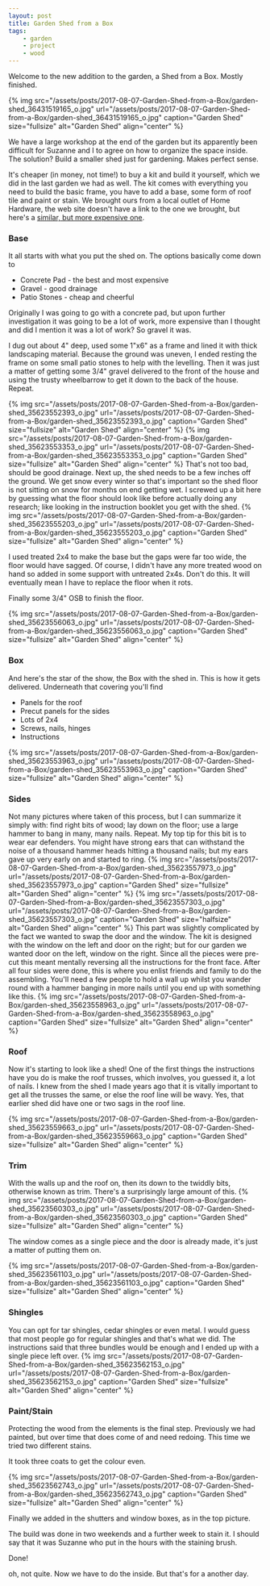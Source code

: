 ```yaml
---
layout: post
title: Garden Shed from a Box
tags:
    - garden
    - project
    - wood
---
```


Welcome to the new addition to the garden, a Shed from a Box. Mostly finished.

{% img src="/assets/posts/2017-08-07-Garden-Shed-from-a-Box/garden-shed_36431519165_o.jpg" url="/assets/posts/2017-08-07-Garden-Shed-from-a-Box/garden-shed_36431519165_o.jpg" caption="Garden Shed" size="fullsize" alt="Garden Shed" align="center" %}

We have a large workshop at the end of the garden but its apparently been difficult for Suzanne and I to agree on how to organize the space inside. The solution? Build a smaller shed just for gardening. Makes perfect sense.

It's cheaper (in money, not time!) to buy a kit and build it yourself, which we did in the last garden we had as well. The kit comes with everything you need to build the basic frame, you have to add a base, some form of roof tile and paint or stain. We brought ours from a local outlet of Home Hardware, the web site doesn't have a link to the one we brought, but here's a [similar, but more expensive one](http://www.homehardware.ca/en/rec/index.htm/Building-Supplies/Building-Materials/Yard-Buildings/Sheds-Prefab/Wood/8-x-12-Huron-Double-Door-Storage-Shed/_/N-2pqfZ67l/Ne-67n/Ntk-All_EN/R-I5116190?Ntt=storage+shed).
<h3>Base</h3>
It all starts with what you put the shed on. The options basically come down to
<ul>
<li>Concrete Pad - the best and most expensive</li>
<li>Gravel - good drainage</li>
<li>Patio Stones - cheap and cheerful</li>
</ul>
Originally I was going to go with a concrete pad, but upon further investigation it was going to be a lot of work, more expensive than I thought and did I mention it was a lot of work? So gravel it was.

I dug out about 4" deep, used some 1"x6" as a frame and lined it with thick landscaping material. Because the ground was uneven, I ended resting the frame on some small patio stones to help with the levelling. Then it was just a matter of getting some 3/4" gravel delivered to the front of the house and using the trusty wheelbarrow to get it down to the back of the house. Repeat.

{% img src="/assets/posts/2017-08-07-Garden-Shed-from-a-Box/garden-shed_35623552393_o.jpg" url="/assets/posts/2017-08-07-Garden-Shed-from-a-Box/garden-shed_35623552393_o.jpg" caption="Garden Shed" size="fullsize" alt="Garden Shed" align="center" %}
{% img src="/assets/posts/2017-08-07-Garden-Shed-from-a-Box/garden-shed_35623553353_o.jpg" url="/assets/posts/2017-08-07-Garden-Shed-from-a-Box/garden-shed_35623553353_o.jpg" caption="Garden Shed" size="fullsize" alt="Garden Shed" align="center" %} That's not too bad, should be good drainage. Next up, the shed needs to be a few inches off the ground. We get snow every winter so that's important so the shed floor is not sitting on snow for months on end getting wet. I screwed up a bit here by guessing what the floor should look like before actually doing any research; like looking in the instruction booklet you get with the shed. {% img src="/assets/posts/2017-08-07-Garden-Shed-from-a-Box/garden-shed_35623555203_o.jpg" url="/assets/posts/2017-08-07-Garden-Shed-from-a-Box/garden-shed_35623555203_o.jpg" caption="Garden Shed" size="fullsize" alt="Garden Shed" align="center" %}

I used treated 2x4 to make the base but the gaps were far too wide, the floor would have sagged. Of course, I didn't have any more treated wood on hand so added in some support with untreated 2x4s. Don't do this. It will eventually mean I have to replace the floor when it rots.

Finally some 3/4" OSB to finish the floor.

{% img src="/assets/posts/2017-08-07-Garden-Shed-from-a-Box/garden-shed_35623556063_o.jpg" url="/assets/posts/2017-08-07-Garden-Shed-from-a-Box/garden-shed_35623556063_o.jpg" caption="Garden Shed" size="fullsize" alt="Garden Shed" align="center" %}
<h3>Box</h3>
And here's the star of the show, the Box with the shed in. This is how it gets delivered. Underneath that covering you'll find
<ul>
<li>Panels for the roof</li>
<li>Precut panels for the sides</li>
<li>Lots of 2x4</li>
<li>Screws, nails, hinges</li>
<li>Instructions</li>
</ul>
{% img src="/assets/posts/2017-08-07-Garden-Shed-from-a-Box/garden-shed_35623553963_o.jpg" url="/assets/posts/2017-08-07-Garden-Shed-from-a-Box/garden-shed_35623553963_o.jpg" caption="Garden Shed" size="fullsize" alt="Garden Shed" align="center" %}
<h3>Sides</h3>
Not many pictures where taken of this process, but I can summarize it simply with: find right bits of wood; lay down on the floor; use a large hammer to bang in many, many nails. Repeat. My top tip for this bit is to wear ear defenders. You might have strong ears that can withstand the noise of a thousand hammer heads hitting a thousand nails; but my ears gave up very early on and started to ring. {% img src="/assets/posts/2017-08-07-Garden-Shed-from-a-Box/garden-shed_35623557973_o.jpg" url="/assets/posts/2017-08-07-Garden-Shed-from-a-Box/garden-shed_35623557973_o.jpg" caption="Garden Shed" size="fullsize" alt="Garden Shed" align="center" %}
{% img src="/assets/posts/2017-08-07-Garden-Shed-from-a-Box/garden-shed_35623557303_o.jpg" url="/assets/posts/2017-08-07-Garden-Shed-from-a-Box/garden-shed_35623557303_o.jpg" caption="Garden Shed" size="halfsize" alt="Garden Shed" align="center" %} This part was slightly complicated by the fact we wanted to swap the door and the window. The kit is designed with the window on the left and door on the right; but for our garden we wanted door on the left, window on the right. Since all the pieces were pre-cut this meant mentally reversing all the instructions for the front face. After all four sides were done, this is where you enlist friends and family to do the assembling. You'll need a few people to hold a wall up whilst you wander round with a hammer banging in more nails until you end up with something like this. {% img src="/assets/posts/2017-08-07-Garden-Shed-from-a-Box/garden-shed_35623558963_o.jpg" url="/assets/posts/2017-08-07-Garden-Shed-from-a-Box/garden-shed_35623558963_o.jpg" caption="Garden Shed" size="fullsize" alt="Garden Shed" align="center" %}
<h3>Roof</h3>
Now it's starting to look like a shed! One of the first things the instructions have you do is make the roof trusses, which involves, you guessed it, a lot of nails. I knew from the shed I made years ago that it is vitally important to get all the trusses the same, or else the roof line will be wavy. Yes, that earlier shed did have one or two sags in the roof line.

{% img src="/assets/posts/2017-08-07-Garden-Shed-from-a-Box/garden-shed_35623559663_o.jpg" url="/assets/posts/2017-08-07-Garden-Shed-from-a-Box/garden-shed_35623559663_o.jpg" caption="Garden Shed" size="fullsize" alt="Garden Shed" align="center" %}
<h3>Trim</h3>
With the walls up and the roof on, then its down to the twiddly bits, otherwise known as trim. There's a surprisingly large amount of this. {% img src="/assets/posts/2017-08-07-Garden-Shed-from-a-Box/garden-shed_35623560303_o.jpg" url="/assets/posts/2017-08-07-Garden-Shed-from-a-Box/garden-shed_35623560303_o.jpg" caption="Garden Shed" size="fullsize" alt="Garden Shed" align="center" %}

The window comes as a single piece and the door is already made, it's just a matter of putting them on.

{% img src="/assets/posts/2017-08-07-Garden-Shed-from-a-Box/garden-shed_35623561103_o.jpg" url="/assets/posts/2017-08-07-Garden-Shed-from-a-Box/garden-shed_35623561103_o.jpg" caption="Garden Shed" size="fullsize" alt="Garden Shed" align="center" %}
<h3>Shingles</h3>
You can opt for tar shingles, cedar shingles or even metal. I would guess that most people go for regular shingles and that's what we did. The instructions said that three bundles would be enough and I ended up with a single piece left over. {% img src="/assets/posts/2017-08-07-Garden-Shed-from-a-Box/garden-shed_35623562153_o.jpg" url="/assets/posts/2017-08-07-Garden-Shed-from-a-Box/garden-shed_35623562153_o.jpg" caption="Garden Shed" size="fullsize" alt="Garden Shed" align="center" %}
<h3>Paint/Stain</h3>
Protecting the wood from the elements is the final step. Previously we had painted, but over time that does come of and need redoing. This time we tried two different stains.

It took three coats to get the colour even.

{% img src="/assets/posts/2017-08-07-Garden-Shed-from-a-Box/garden-shed_35623562743_o.jpg" url="/assets/posts/2017-08-07-Garden-Shed-from-a-Box/garden-shed_35623562743_o.jpg" caption="Garden Shed" size="fullsize" alt="Garden Shed" align="center" %}

Finally we added in the shutters and window boxes, as in the top picture.

The build was done in two weekends and a further week to stain it. I should say that it was Suzanne who put in the hours with the staining brush.

Done!

oh, not quite. Now we have to do the inside. But that's for a another day.